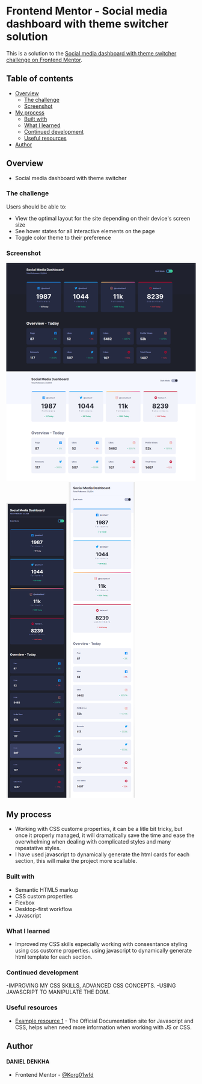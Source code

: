 # Frontend Mentor - Social media dashboard with theme switcher solution

This is a solution to the [Social media dashboard with theme switcher challenge on Frontend Mentor](https://www.frontendmentor.io/challenges/social-media-dashboard-with-theme-switcher-6oY8ozp_H).

## Table of contents

- [Overview](#overview)
  - [The challenge](#the-challenge)
  - [Screenshot](#screenshot)
- [My process](#my-process)
  - [Built with](#built-with)
  - [What I learned](#what-i-learned)
  - [Continued development](#continued-development)
  - [Useful resources](#useful-resources)
- [Author](#author)

## Overview

- Social media dashboard with theme switcher

### The challenge

Users should be able to:

- View the optimal layout for the site depending on their device's screen size
- See hover states for all interactive elements on the page
- Toggle color theme to their preference

### Screenshot

![](./screenshots/desktop-dark.png)
![](./screenshots/desktop-light.png)
![](./screenshots/mobile-dark.png)
![](./screenshots/mobile-light.png)

## My process

- Working with CSS custome properties, it can be a litle bit tricky, but once it properly managed, it will dramatically save the
  time and ease the overwhelming when dealing with complicated styles and many repeatative styles.
- I have used javascript to dynamically generate the html cards for each section, this will make the project more scallable.

### Built with

- Semantic HTML5 markup
- CSS custom properties
- Flexbox
- Desktop-first workflow
- Javascript

### What I learned

- Improved my CSS skills especially working with consesntance styling using css custome properties.
  using javascript to dynamically generate html template for each section.

### Continued development

-IMPROVING MY CSS SKILLS, ADVANCED CSS CONCEPTS.
-USING JAVASCRIPT TO MANIPULATE THE DOM.

### Useful resources

- [Example resource 1](https://developer.mozilla.org/en-US/docs/Learn/JavaScript) - The Official Documentation site for Javascript and CSS, helps when need more information when working with JS or CSS.

## Author

#### DANIEL DENKHA

- Frontend Mentor - [@Korg01wfd](https://www.frontendmentor.io/profile/Korg01wfd)
